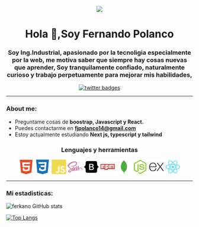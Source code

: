 <div align="center">
  <img
    src="https://media.giphy.com/media/26tn33aiTi1jkl6H6/giphy.gif"
    width="200"
  />
  <h1 aling="center">Hola 👋,Soy Fernando Polanco</h1>
  <h3 aling="center">
    Soy Ing.Industrial, apasionado por la tecnoligia especialmente por la web,
    me motiva saber que siempre hay cosas nuevas que aprender, Soy
    tranquilamente confiado, naturalmente curioso y trabajo perpetuamente para
    mejorar mis habilidades,
  </h3>
</div>
<div id="badges" align="center">
  <a href="https://twitter.com/fjpolanco14">
    <img
      src="https://img.shields.io/twitter/url?color=green&logo=twitter&style=for-the-badge&url=https%3A%2F%2Ftwitter.com%2Ffjpolanco14"
      alt="twitter badges"
    />
  </a>
</div>

--- 

### About me:

- Preguntame cosas de **boostrap, Javascript y React.**
- Puedes contactarme en **fjpolanco14@gmail.com**
- Estoy actualmente estudiando **Next js, typescript y tailwind**


<div align="center">
  <h3>Lenguajes y herramientas</h3>
  <img
    src="https://github.com/devicons/devicon/blob/master/icons/html5/html5-plain.svg"
    alt="HTML5"
    width="40"
    height="40"
  />
  <img
    src="https://github.com/devicons/devicon/blob/master/icons/css3/css3-plain.svg"
    alt="CSS"
    width="40"
    height="40"
  />
  <img
    src="https://github.com/devicons/devicon/blob/master/icons/javascript/javascript-plain.svg"
    alt="javascript"
    width="40"
    height="40"
  />
  <img
    src="https://github.com/devicons/devicon/blob/master/icons/sass/sass-original.svg"
    alt="sass"
    width="40"
    height="40"
  />
  <img
    src="https://github.com/devicons/devicon/blob/master/icons/bootstrap/bootstrap-plain.svg"
    alt="bootstrap"
    width="40"
    height="40"
  />
  <img
    src="https://github.com/devicons/devicon/blob/master/icons/npm/npm-original-wordmark.svg"
    alt="npm"
    width="40"
    height="40"
  />
  <img
    src="https://github.com/devicons/devicon/blob/master/icons/mongodb/mongodb-plain.svg"
    alt="npm"
    width="40"
    height="40"
  />
  <img
    src="https://github.com/devicons/devicon/blob/master/icons/nodejs/nodejs-plain.svg"
    alt="node"
    width="40"
    height="40"
  />
  <img
    src="https://github.com/devicons/devicon/blob/master/icons/express/express-original.svg"
    alt="express"
    width="40"
    height="40"
  />
  <img
    src="https://github.com/devicons/devicon/blob/master/icons/react/react-original.svg"
    alt="react"
    width="40"
    height="40"
  />
</div>

---

### Mi estadisticas: 

![ferkano GitHub stats](https://github-readme-stats.vercel.app/api?username=ferkano&show_icons=true&theme=dark)

[![Top Langs](https://github-readme-stats.vercel.app/api/top-langs/?username=ferkano&hide_progress=true)](https://github.com/anuraghazra/github-readme-stats)
